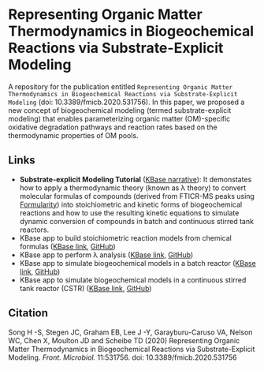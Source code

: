 # Representing Organic Matter Thermodynamics in Biogeochemical Reactions via Substrate-Explicit Modeling

A repository for the publication entitled ``Representing Organic Matter Thermodynamics in Biogeochemical Reactions via Substrate-Explicit Modeling`` (doi: 10.3389/fmicb.2020.531756). In this paper, we proposed a new concept of biogeochemical modeling (termed substrate-explicit modeling) that enables parameterizing organic matter (OM)-specific oxidative degradation pathways and reaction rates based on the thermodynamic properties of OM pools.

## Links
* <b>Substrate-explicit Modeling Tutorial</b> ([KBase narrative](https://kbase.us/n/65526/69/)): It demonstates how to apply a thermodynamic theory (known as λ theory) to convert molecular formulas of compounds (derived from FTICR-MS peaks using [Formularity](https://omics.pnl.gov/software/formularity)) into stoichiometric and kinetic forms of biogeochemical reactions and how to use the resulting kinetic equations to simulate dynamic conversion of compounds in batch and continuous stirred tank reactors.
* KBase app to build stoichiometric reaction models from chemical formulas ([KBase link](https://narrative.kbase.us/#appcatalog/app/ThermoStoichWizard/run_ThermoStoichWizard/), [GitHub](https://github.com/coldfire79/ThermoStoichWizard))
* KBase app to perform λ analysis ([KBase link](https://narrative.kbase.us/#catalog/apps/ThermoStoichWizard/run_lambda_analysis/), [GitHub](https://github.com/coldfire79/ThermoStoichWizard))
* KBase app to simulate biogeochemical models in a batch reactor ([KBase link](https://narrative.kbase.us/#appcatalog/app/BatchBiogeochemicalReactionModel/run_BatchBiogeochemicalReactionModel/), [GitHub](https://github.com/coldfire79/BatchBiogeochemicalReactionModel))
* KBase app to simulate biogeochemical models in a continuous stirred tank reactor (CSTR) ([KBase link](https://narrative.kbase.us/#catalog/apps/BatchBiogeochemicalReactionModel/run_cstr/), [GitHub](https://github.com/coldfire79/BatchBiogeochemicalReactionModel))

## Citation
Song H -S, Stegen JC, Graham EB, Lee J -Y, Garayburu-Caruso VA, Nelson WC, Chen X, Moulton JD and Scheibe TD (2020) Representing Organic Matter Thermodynamics in Biogeochemical Reactions via Substrate-Explicit Modeling. <i>Front. Microbiol.</i> 11:531756. doi: 10.3389/fmicb.2020.531756

